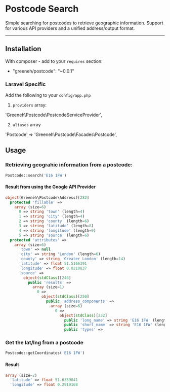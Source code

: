 # Postcode Search

Simple searching for postcodes to retrieve geographic information. Support for various API providers and a unified address/output format.

---

## Installation

With composer - add to your `requires` section:

- "greeneh/postcode": "~0.0.1"

### Laravel Specific

Add the following to your `config/app.php` 

1. `providers` array:

  'Greeneh\Postcode\PostcodeServiceProvider',

2. `aliases` array
  
  'Postcode' => 'Greeneh\Postcode\Facades\Postcode',

## Usage

### Retrieving geograhic information from a postcode:

```php
Postcode::search('E16 1FW')
```

#### Result from using the Google API Provider

```php
object(Greeneh\Postcode\Address)[282]
  protected 'fillable' => 
    array (size=6)
      0 => string 'town' (length=4)
      1 => string 'city' (length=4)
      2 => string 'county' (length=6)
      3 => string 'latitude' (length=8)
      4 => string 'longitude' (length=9)
      5 => string 'source' (length=6)
  protected 'attributes' => 
    array (size=6)
      'town' => null
      'city' => string 'London' (length=6)
      'county' => string 'Greater London' (length=14)
      'latitude' => float 51.5166391
      'longitude' => float 0.0210837
      'source' => 
        object(stdClass)[246]
          public 'results' => 
            array (size=1)
              0 => 
                object(stdClass)[250]
                  public 'address_components' => 
                    array (size=6)
                      0 => 
                        object(stdClass)[232]
                          public 'long_name' => string 'E16 1FW' (length=7)
                          public 'short_name' => string 'E16 1FW' (length=7)
                          public 'types' => 
```

### Get the lat/lng from a postcode

```php
Postcode::getCoordinates('E16 1FW')
```

#### Result

```php
array (size=2)
  'latitude' => float 51.6359841
  'longitude' => float 0.2919168
```